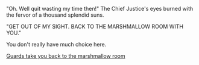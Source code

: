 "Oh. Well quit wasting my time then!" The Chief Justice's eyes burned with the fervor of a thousand
splendid suns.

"GET OUT OF MY SIGHT. BACK TO THE MARSHMALLOW ROOM WITH YOU."

You don't really have much choice here.

[Guards take you back to the marshmallow room](../../marshmallow.md)